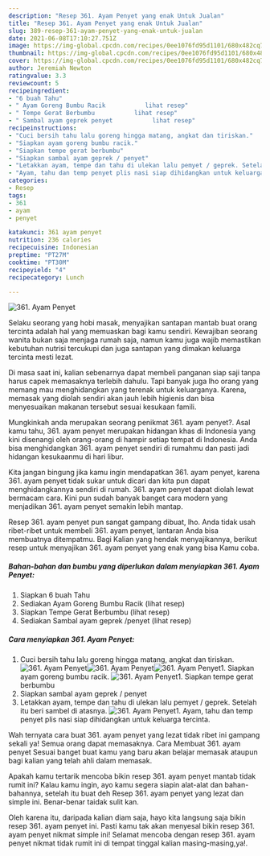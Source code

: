 ```yaml
---
description: "Resep 361. Ayam Penyet yang enak Untuk Jualan"
title: "Resep 361. Ayam Penyet yang enak Untuk Jualan"
slug: 389-resep-361-ayam-penyet-yang-enak-untuk-jualan
date: 2021-06-08T17:10:27.751Z
image: https://img-global.cpcdn.com/recipes/0ee1076fd95d1101/680x482cq70/361-ayam-penyet-foto-resep-utama.jpg
thumbnail: https://img-global.cpcdn.com/recipes/0ee1076fd95d1101/680x482cq70/361-ayam-penyet-foto-resep-utama.jpg
cover: https://img-global.cpcdn.com/recipes/0ee1076fd95d1101/680x482cq70/361-ayam-penyet-foto-resep-utama.jpg
author: Jeremiah Newton
ratingvalue: 3.3
reviewcount: 5
recipeingredient:
- "6 buah Tahu"
- " Ayam Goreng Bumbu Racik           lihat resep"
- " Tempe Gerat Berbumbu           lihat resep"
- " Sambal ayam geprek penyet           lihat resep"
recipeinstructions:
- "Cuci bersih tahu lalu goreng hingga matang, angkat dan tiriskan."
- "Siapkan ayam goreng bumbu racik."
- "Siapkan tempe gerat berbumbu"
- "Siapkan sambal ayam geprek / penyet"
- "Letakkan ayam, tempe dan tahu di ulekan lalu pemyet / geprek. Setelah itu beri sambel di atasnya."
- "Ayam, tahu dan temp penyet plis nasi siap dihidangkan untuk keluarga tercinta."
categories:
- Resep
tags:
- 361
- ayam
- penyet

katakunci: 361 ayam penyet 
nutrition: 236 calories
recipecuisine: Indonesian
preptime: "PT27M"
cooktime: "PT30M"
recipeyield: "4"
recipecategory: Lunch

---
```



![361. Ayam Penyet](https://img-global.cpcdn.com/recipes/0ee1076fd95d1101/680x482cq70/361-ayam-penyet-foto-resep-utama.jpg)

Selaku seorang yang hobi masak, menyajikan santapan mantab buat orang tercinta adalah hal yang memuaskan bagi kamu sendiri. Kewajiban seorang  wanita bukan saja menjaga rumah saja, namun kamu juga wajib memastikan kebutuhan nutrisi tercukupi dan juga santapan yang dimakan keluarga tercinta mesti lezat.

Di masa  saat ini, kalian sebenarnya dapat membeli panganan siap saji tanpa harus capek memasaknya terlebih dahulu. Tapi banyak juga lho orang yang memang mau menghidangkan yang terenak untuk keluarganya. Karena, memasak yang diolah sendiri akan jauh lebih higienis dan bisa menyesuaikan makanan tersebut sesuai kesukaan famili. 



Mungkinkah anda merupakan seorang penikmat 361. ayam penyet?. Asal kamu tahu, 361. ayam penyet merupakan hidangan khas di Indonesia yang kini disenangi oleh orang-orang di hampir setiap tempat di Indonesia. Anda bisa menghidangkan 361. ayam penyet sendiri di rumahmu dan pasti jadi hidangan kesukaanmu di hari libur.

Kita jangan bingung jika kamu ingin mendapatkan 361. ayam penyet, karena 361. ayam penyet tidak sukar untuk dicari dan kita pun dapat menghidangkannya sendiri di rumah. 361. ayam penyet dapat diolah lewat bermacam cara. Kini pun sudah banyak banget cara modern yang menjadikan 361. ayam penyet semakin lebih mantap.

Resep 361. ayam penyet pun sangat gampang dibuat, lho. Anda tidak usah ribet-ribet untuk membeli 361. ayam penyet, lantaran Anda bisa membuatnya ditempatmu. Bagi Kalian yang hendak menyajikannya, berikut resep untuk menyajikan 361. ayam penyet yang enak yang bisa Kamu coba.

<!--inarticleads1-->

##### Bahan-bahan dan bumbu yang diperlukan dalam menyiapkan 361. Ayam Penyet:

1. Siapkan 6 buah Tahu
1. Sediakan  Ayam Goreng Bumbu Racik           (lihat resep)
1. Siapkan  Tempe Gerat Berbumbu           (lihat resep)
1. Sediakan  Sambal ayam geprek /penyet           (lihat resep)




<!--inarticleads2-->

##### Cara menyiapkan 361. Ayam Penyet:

1. Cuci bersih tahu lalu goreng hingga matang, angkat dan tiriskan.
<img src="https://img-global.cpcdn.com/steps/1a074eca9a87af50/160x128cq70/361-ayam-penyet-langkah-memasak-1-foto.jpg" alt="361. Ayam Penyet"><img src="https://img-global.cpcdn.com/steps/bf26743b3c3d7102/160x128cq70/361-ayam-penyet-langkah-memasak-1-foto.jpg" alt="361. Ayam Penyet"><img src="https://img-global.cpcdn.com/steps/463c53dd14edd69b/160x128cq70/361-ayam-penyet-langkah-memasak-1-foto.jpg" alt="361. Ayam Penyet">1. Siapkan ayam goreng bumbu racik.
<img src="https://img-global.cpcdn.com/steps/a644d4aa01fb7928/160x128cq70/361-ayam-penyet-langkah-memasak-2-foto.jpg" alt="361. Ayam Penyet">1. Siapkan tempe gerat berbumbu
1. Siapkan sambal ayam geprek / penyet
1. Letakkan ayam, tempe dan tahu di ulekan lalu pemyet / geprek. Setelah itu beri sambel di atasnya.
<img src="//assets-global.cpcdn.com/assets/icons/button_play-2c75c40dde080a61004c1f40b05d8f140eaff45d7e9e6481dc71c63d2e7c4909.png" alt="361. Ayam Penyet">1. Ayam, tahu dan temp penyet plis nasi siap dihidangkan untuk keluarga tercinta.




Wah ternyata cara buat 361. ayam penyet yang lezat tidak ribet ini gampang sekali ya! Semua orang dapat memasaknya. Cara Membuat 361. ayam penyet Sesuai banget buat kamu yang baru akan belajar memasak ataupun bagi kalian yang telah ahli dalam memasak.

Apakah kamu tertarik mencoba bikin resep 361. ayam penyet mantab tidak rumit ini? Kalau kamu ingin, ayo kamu segera siapin alat-alat dan bahan-bahannya, setelah itu buat deh Resep 361. ayam penyet yang lezat dan simple ini. Benar-benar taidak sulit kan. 

Oleh karena itu, daripada kalian diam saja, hayo kita langsung saja bikin resep 361. ayam penyet ini. Pasti kamu tak akan menyesal bikin resep 361. ayam penyet nikmat simple ini! Selamat mencoba dengan resep 361. ayam penyet nikmat tidak rumit ini di tempat tinggal kalian masing-masing,ya!.

